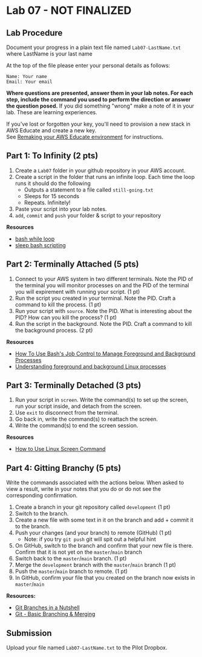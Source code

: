 # Lab 07 - NOT FINALIZED

## Lab Procedure

Document your progress in a plain text file named `Lab07-LastName.txt`  
where LastName is your last name

At the top of the file please enter your personal details as follows:

```
Name: Your name
Email: Your email

```

**Where questions are presented, answer them in your lab notes. For each step, include the command you used to perform the direction or answer the question posed.** If you did something "wrong" make a note of it in your lab. These are learning experiences.

If you've lost or forgotten your key, you'll need to provision a new stack in AWS Educate and create a new key.  
See [Remaking your AWS Educate environment](../../..) for instructions.

## Part 1: To Infinity (2 pts)

1. Create a `Lab07` folder in your github repository in your AWS account.
2. Create a script in the folder that runs an infinite loop. Each time the loop runs it should do the following
   - Outputs a statement to a file called `still-going.txt`
   - Sleeps for 15 seconds
   - Repeats. Infinitely!
3. Paste your script into your lab notes.
4. `add`, `commit` and `push` your folder & script to your repository

**Resources**

- [bash while loop](https://linuxize.com/post/bash-while-loop/)
- [sleep bash scripting](https://www.cyberciti.biz/faq/linux-unix-sleep-bash-scripting/)

## Part 2: Terminally Attached (5 pts)

1. Connect to your AWS system in two different terminals. Note the PID of the terminal you will monitor processes on and the PID of the terminal you will expirement with running your script. (1 pt)
2. Run the script you created in your terminal. Note the PID. Craft a command to kill the process. (1 pt)
3. Run your script with `source`. Note the PID. What is interesting about the PID? How can you kill the process? (1 pt)
4. Run the script in the background. Note the PID. Craft a command to kill the background process. (2 pt)

**Resources**

- [How To Use Bash's Job Control to Manage Foreground and Background Processes](https://www.digitalocean.com/community/tutorials/how-to-use-bash-s-job-control-to-manage-foreground-and-background-processes)
- [Understanding foreground and background Linux processes](https://linuxconfig.org/understanding-foreground-and-background-linux-processes)

## Part 3: Terminally Detached (3 pts)

1. Run your script in `screen`. Write the command(s) to set up the screen, run your script inside, and detach from the screen.
2. Use `exit` to disconnect from the terminal.
3. Go back in, write the command(s) to reattach the screen.
4. Write the command(s) to end the screen session.

**Resources**

- [How to Use Linux Screen Command](https://www.howtogeek.com/662422/how-to-use-linuxs-screen-command/)

## Part 4: Gitting Branchy (5 pts)

Write the commands associated with the actions below. When asked to view a result, write in your notes that you do or do not see the corresponding confirmation.

1. Create a branch in your git repository called `development` (1 pt)
2. Switch to the branch.
3. Create a new file with some text in it on the branch and add + commit it to the branch.
4. Push your changes (and your branch) to remote (GitHub) (1 pt)
   - Note: if you try `git push` git will spit out a helpful hint
5. On GitHub, switch to the branch and confirm that your new file is there. Confirm that it is not yet on the `master`/`main` branch
6. Switch back to the `master`/`main` branch. (1 pt)
7. Merge the `development` branch with the `master`/`main` branch (1 pt)
8. Push the `master`/`main` branch to remote. (1 pt)
9. In GitHub, confirm your file that you created on the branch now exists in `master`/`main`

**Resources:**

- [Git Branches in a Nutshell](https://git-scm.com/book/en/v2/Git-Branching-Branches-in-a-Nutshell)
- [Git - Basic Branching & Merging](https://git-scm.com/book/en/v2/Git-Branching-Basic-Branching-and-Merging)

## Submission

Upload your file named `Lab07-LastName.txt` to the Pilot Dropbox.
